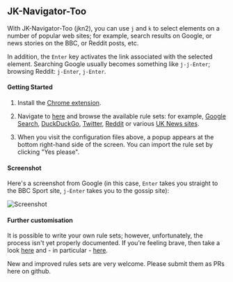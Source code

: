 ## JK-Navigator-Too

With JK-Navigator-Too (jkn2), you can use `j` and `k` to select elements on a number of popular web sites;
for example, search results on Google, or news stories on the BBC,
or Reddit posts, etc.

In addition, the `Enter` key activates the link associated with the selected
element.  Searching Google usually becomes something like `j-j-Enter`; browsing
Reddit: `j-Enter`, `j-Enter`.

#### Getting Started

1. Install the [Chrome extension](https://chrome.google.com/webstore/detail/jk-navigator-tooaakbjkmojammjfadiljkfkmfbbfc).

1. Navigate to [here](http://jkn2.smblott.org/) and browse the available rule
   sets:  for example, [Google Search](http://jkn2.smblott.org/search/jkn2-google.txt),
   [DuckDuckGo](http://jkn2.smblott.org/search/jkn2-duckduckgo.txt),
   [Twitter](http://jkn2.smblott.org/search/jkn2-duckduckgo.txt),
   [Reddit](http://jkn2.smblott.org/social/jkn2-reddit.txt)
   or various [UK News sites](http://jkn2.smblott.org/news/jkn2-news-UK.txt).

1. When you visit the configuration files above, a popup appears at the bottom
   right-hand side of the screen.  You can import the rule set by clicking "Yes
   please".

#### Screenshot

Here's a screenshot from Google (in this case, `Enter` takes you straight to the BBC Sport site, `j-Enter` takes you to the gossip site):

![Screenshot](https://cloud.githubusercontent.com/assets/2641335/8305814/691ad966-19aa-11e5-9ce5-fc83d0b00f2a.png)

#### Further customisation

It is possible to write your own rule sets; however, unfortunately, the process
isn't yet properly documented.  If you're feeling brave, then take a look
[here](https://github.com/smblott-github/jk-navigator-too/tree/master/config)
and - in particular -
[here](https://github.com/smblott-github/jk-navigator-too/blob/master/config/Makefile).

New and improved rules sets are very welcome.  Please submit them as PRs here on github.
